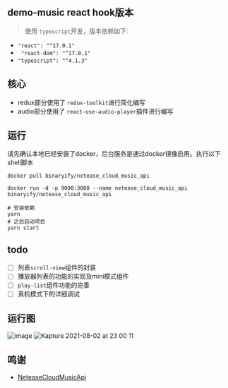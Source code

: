 ## demo-music react hook版本

> 使用 `typescript`开发，版本依赖如下:

- `"react": "^17.0.1"`
- ` "react-dom": "^17.0.1"`
- `"typescript": "^4.1.3"`


## 核心
- redux部分使用了 `redux-toolkit`进行简化编写
- audio部分使用了 `react-use-audio-player`插件进行编写

## 运行
请先确认本地已经安装了docker，后台服务是通过docker镜像启用。执行以下shell脚本
```shell
docker pull binaryify/netease_cloud_music_api

docker run -d -p 9000:3000 --name netease_cloud_music_api    binaryify/netease_cloud_music_api

# 安装依赖
yarn
# 之后启动项目
yarn start
```

## todo
- [ ] 列表`scroll-view`组件的封装
- [ ] 播放器列表的功能的实现及mini模式组件
- [ ] `play-list`组件功能的完善
- [ ] 真机模式下的详细调试

## 运行图
![image](https://user-images.githubusercontent.com/7713463/127879927-943b9333-a89a-436d-99b8-195028b8bb98.png)
![Kapture 2021-08-02 at 23 00 11](https://user-images.githubusercontent.com/7713463/127882208-4eb0b723-6c19-4f55-ac0d-7677603a6ddb.gif)


## 鸣谢
 - [NeteaseCloudMusicApi](https://github.com/Binaryify/NeteaseCloudMusicApi)
